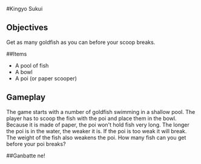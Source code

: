 #Kingyo Sukui



## Objectives
Get as many goldfish as you can before your scoop breaks.


##Items
+ A pool of fish
+ A bowl
+ A poi (or paper scooper)

## Gameplay
The game starts with a number of goldfish swimming in a shallow pool.  The player has to scoop the fish with the poi and place them in the bowl. Because it is made of paper, the poi won't hold fish very long.  The longer the poi is in the water, the weaker it is.  If the poi is too weak it will break.  The weight of the fish also weakens the poi.  How many fish can you get before your poi breaks?

##Ganbatte ne!